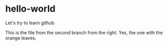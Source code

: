 # hello-world
Let's try to learn github

This is the file from the second branch from the right.  Yes, the one with the orange leaves.
